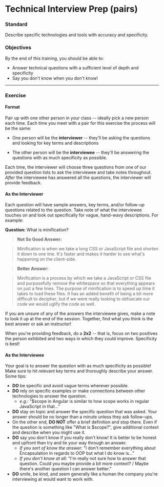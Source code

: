 # Technical Interview Prep (pairs)

### Standard

Describe specific technologies and tools with accuracy and specificity.

### Objectives

By the end of this training, you should be able to:

* Answer technical questions with a sufficient level of depth and specificity
* Say you don't know when you don't know!

---

### Exercise

#### Format

Pair up with one other person in your class -- ideally pick a new person each time. Each time you meet with a pair for this exercise the process will be the same:

* One person will be the **interviewer** -- they'll be asking the questions and looking for key terms and descriptions

* The other person will be the **interviewee** -- they'll be answering the questions with as much specificity as possible.

Each time, the interviewer will choose three questions from one of our provided question lists to ask the interviewee and take notes throughout. _After_ the interviewee has answered all the questions, the interviewer will provide feedback.

#### As the Interviewer

Each question will have sample answers, key terms, and/or follow-up questions related to the question. Take note of what the interviewee touches on and look out specifically for vague, hand-wavy descriptions. For example:

**Question:** What is minification?

> **Not So Good Answer:**

> Minification is when we take a long CSS or JavaScript file and shorten it down to one line. It's faster and makes it harder to see what's happening on the client-side.

> **Better Answer:**

> Minification is a process by which we take a JavaScript or CSS file and purposefully remove the whitespace so that everything appears on just a few lines. The purpose of minification is to speed up time it takes to load these files. It has an added benefit of being a bit more difficult to decipher, but if we were really looking to obfuscate our code we would uglify the code as well.

If you are unsure of any of the answers the interviewee gives, make a note to look it up at the end of the session. Together, find what you think is the best answer or ask an instructor!

When you're providing feedback, do a **2x2** -- that is, focus on two positives the person exhibited and two ways in which they could improve. Specificity is best!

#### As the Interviewee

Your goal is to answer the question with as much specificity as possible! Make sure to hit relevant key terms and thoroughly describe your answer. Some tips:

* **DO** be specific and avoid vague terms wherever possible.
* **DO** rely on specific examples or make connections between other technologies to answer the question.
  * _e.g._: "$scope in Angular is similar to how scope works in regular JavaScript in that..."
* **DO** stay on topic and answer the specific question that was asked. Your answer should be no longer than a minute unless they ask follow-ups.
* On the other end, **DO NOT** offer a brief definition and stop there. Even if the question is something like "What is $scope?", give additional context and describe when you might use it.
* **DO** say you don't know if you really don't know! It is better to be honest and upfront than try and lie your way through an answer.
  * _If you sort of know the answer:_ "I don't remember everything about Encapsulation in regards to OOP but what I do know is..."
  * _If you don't know at all:_ "I'm really not sure how to answer that question. Could you maybe provide a bit more context? / Maybe there's another question I can answer better."
* **DO** smile, be kind, and seem generally like a human the company you're interviewing at would want to work with.
